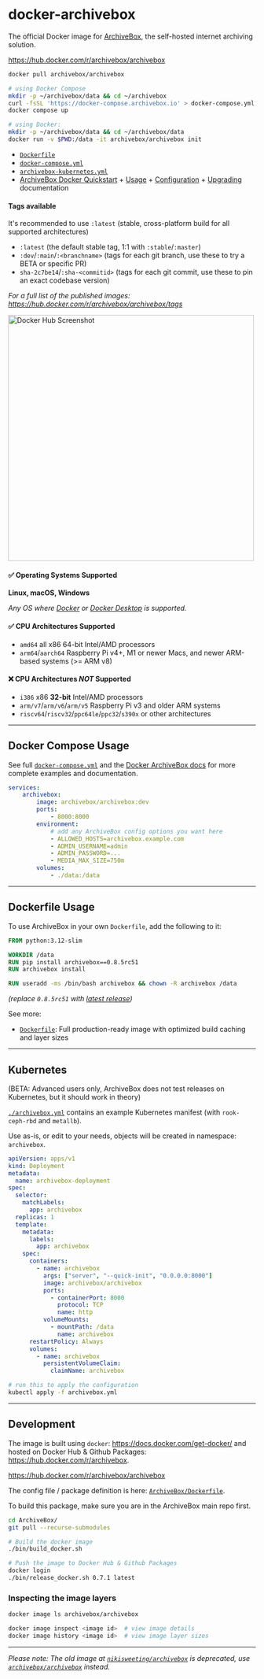 # docker-archivebox

The official Docker image for [ArchiveBox](https://github.com/ArchiveBox/ArchiveBox), the self-hosted internet archiving solution.

https://hub.docker.com/r/archivebox/archivebox

```bash
docker pull archivebox/archivebox

# using Docker Compose
mkdir -p ~/archivebox/data && cd ~/archivebox
curl -fsSL 'https://docker-compose.archivebox.io' > docker-compose.yml
docker compose up

# using Docker:
mkdir -p ~/archivebox/data && cd ~/archivebox/data
docker run -v $PWD:/data -it archivebox/archivebox init
```

- [`Dockerfile`](https://github.com/ArchiveBox/ArchiveBox/blob/main/Dockerfile)
- [`docker-compose.yml`](https://github.com/ArchiveBox/ArchiveBox/blob/main/docker-compose.yml)
- [`archivebox-kubernetes.yml`](https://github.com/ArchiveBox/docker-archivebox/blob/master/archivebox.yml)
- [ArchiveBox Docker Quickstart](https://github.com/ArchiveBox/ArchiveBox#quickstart) + [Usage](https://github.com/ArchiveBox/ArchiveBox/wiki/Docker) + [Configuration](https://github.com/ArchiveBox/ArchiveBox/wiki/Docker#configuration) + [Upgrading](https://github.com/ArchiveBox/ArchiveBox/wiki/Upgrading-or-Merging-Archives) documentation

#### Tags available

It's recommended to use `:latest` (stable, cross-platform build for all supported architectures)

- `:latest` (the default stable tag, 1:1 with `:stable`/`:master`)
- `:dev`/`:main`/`:<branchname>` (tags for each git branch, use these to try a BETA or specific PR)
- `sha-2c7be14`/`:sha-<commitid>` (tags for each git commit, use these to pin an exact codebase version)

*For a full list of the published images: https://hub.docker.com/r/archivebox/archivebox/tags*

<img width="500px" alt="Docker Hub Screenshot" src="https://user-images.githubusercontent.com/511499/147287184-6f1201f8-6827-4002-a6a3-3aae7eb859d4.png">


#### ✅ Operating Systems Supported

**Linux, macOS, Windows**  
  
*Any OS where [Docker](https://docs.docker.com/engine/install/) or [Docker Desktop](https://docs.docker.com/get-docker/) is supported.*

#### ✅ CPU Architectures Supported

- `amd64` all x86 64-bit Intel/AMD processors
- `arm64`/`aarch64` Raspberry Pi v4+, M1 or newer Macs, and newer ARM-based systems (>= ARM v8)

#### ❌ CPU Architectures _NOT_ Supported

- `i386` x86 **32-bit** Intel/AMD processors
- `arm/v7`/`arm/v6`/`arm/v5` Raspberry Pi v3 and older ARM systems
- `riscv64`/`riscv32`/`ppc64le`/`ppc32`/`s390x` or other architectures

---

## Docker Compose Usage

See full [`docker-compose.yml`](https://github.com/ArchiveBox/ArchiveBox/blob/main/docker-compose.yml) and the [Docker ArchiveBox docs](https://github.com/ArchiveBox/ArchiveBox/wiki/Docker) for more complete examples and documentation.
```yaml
services:
    archivebox:
        image: archivebox/archivebox:dev
        ports:
            - 8000:8000
        environment:
            # add any ArchiveBox config options you want here
            - ALLOWED_HOSTS=archivebox.example.com
            - ADMIN_USERNAME=admin
            - ADMIN_PASSWORD=...
            - MEDIA_MAX_SIZE=750m
        volumes:
            - ./data:/data
```

---

## Dockerfile Usage

To use ArchiveBox in your own `Dockerfile`, add the following to it:
```Dockerfile
FROM python:3.12-slim

WORKDIR /data
RUN pip install archivebox==0.8.5rc51
RUN archivebox install

RUN useradd -ms /bin/bash archivebox && chown -R archivebox /data
```
*(replace `0.8.5rc51` with [latest release](https://github.com/ArchiveBox/ArchiveBox/releases))*

See more:

- [`Dockerfile`](https://github.com/ArchiveBox/ArchiveBox/blob/dev/Dockerfile): Full production-ready image with optimized build caching and layer sizes

---

## Kubernetes

(BETA: Advanced users only, ArchiveBox does not test releases on Kubernetes, but it should work in theory)

[`./archivebox.yml`](https://github.com/ArchiveBox/docker-archivebox/blob/master/archivebox.yml) contains an example Kubernetes manifest (with `rook-ceph-rbd` and `metallb`).

Use as-is, or edit to your needs, objects will be created in namespace: `archivebox`.

```yaml
apiVersion: apps/v1
kind: Deployment
metadata:
  name: archivebox-deployment
spec:
  selector:
    matchLabels:
      app: archivebox
  replicas: 1
  template:
    metadata:
      labels:
        app: archivebox
    spec:
      containers:
        - name: archivebox
          args: ["server", "--quick-init", "0.0.0.0:8000"]
          image: archivebox/archivebox
          ports:
            - containerPort: 8000
              protocol: TCP
              name: http
          volumeMounts:
            - mountPath: /data
              name: archivebox
      restartPolicy: Always
      volumes:
        - name: archivebox
          persistentVolumeClaim:
            claimName: archivebox
```

```bash
# run this to apply the configuration
kubectl apply -f archivebox.yml
```

---

## Development

The image is built using `docker`: https://docs.docker.com/get-docker/ and hosted on Docker Hub & Github Packages: https://hub.docker.com/r/archivebox.

https://hub.docker.com/r/archivebox/archivebox

The config file / package definition is here: [`ArchiveBox/Dockerfile`](https://github.com/ArchiveBox/ArchiveBox/blob/master/Dockerfile).

To build this package, make sure you are in the ArchiveBox main repo first.

```bash
cd ArchiveBox/
git pull --recurse-submodules

# Build the docker image
./bin/build_docker.sh

# Push the image to Docker Hub & Github Packages
docker login
./bin/release_docker.sh 0.7.1 latest
```

### Inspecting the image layers

```bash
docker image ls archivebox/archivebox

docker image inspect <image id>  # view image details
docker image history <image id>  # view image layer sizes
```
---


*Please note: The old image at [`nikisweeting/archivebox`](https://hub.docker.com/r/nikisweeting/archivebox) is deprecated, use [`archivebox/archivebox`](https://hub.docker.com/r/archivebox/archivebox) instead.*

